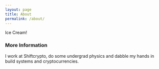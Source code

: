 ```yaml
---
layout: page
title: About
permalink: /about/
---
```


Ice Cream!

### More Information

I work at Shiftcrypto, do some undergrad physics and dabble my hands in build
systems and cryptocurrencies.

